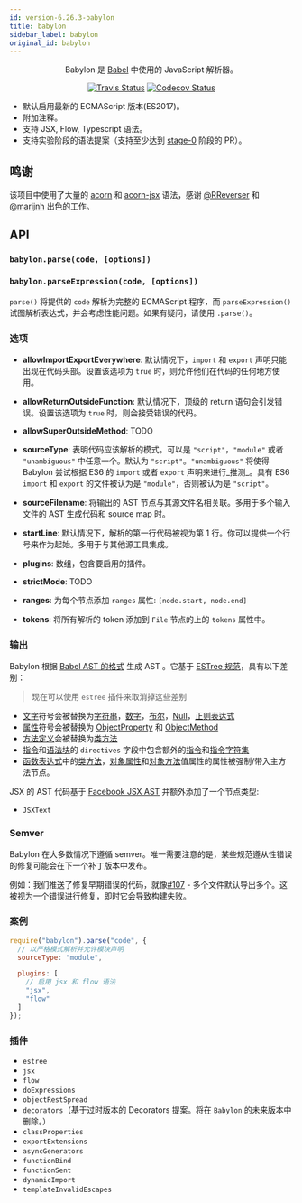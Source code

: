 ```yaml
---
id: version-6.26.3-babylon
title: babylon
sidebar_label: babylon
original_id: babylon
---
```


<p align="center">
  Babylon 是 <a href="https://github.com/babel/babel">Babel</a> 中使用的 JavaScript 解析器。
</p>

<p align="center">
  <a href="https://travis-ci.org/babel/babylon"><img alt="Travis Status" src="https://img.shields.io/travis/babel/babylon/master.svg?style=flat&label=travis"></a>
  <a href="https://codecov.io/gh/babel/babylon"><img alt="Codecov Status" src="https://img.shields.io/codecov/c/github/babel/babylon/master.svg?style=flat"></a>
</p>

- 默认启用最新的 ECMAScript 版本(ES2017)。
- 附加注释。
- 支持 JSX, Flow, Typescript 语法。
- 支持实验阶段的语法提案（支持至少达到 [stage-0](https://github.com/tc39/proposals/blob/master/stage-0-proposals.md) 阶段的 PR）。

## 鸣谢

该项目中使用了大量的 [acorn](https://github.com/marijnh/acorn) 和 [acorn-jsx](https://github.com/RReverser/acorn-jsx) 语法，感谢 [@RReverser](https://github.com/RReverser) 和 [@marijnh](https://github.com/marijnh) 出色的工作。

## API

### `babylon.parse(code, [options])`

### `babylon.parseExpression(code, [options])`

`parse()` 将提供的 `code` 解析为完整的 ECMAScript 程序，而 `parseExpression()` 试图解析表达式，并会考虑性能问题。如果有疑问，请使用 `.parse()`。

### 选项

- **allowImportExportEverywhere**: 默认情况下，`import` 和 `export` 声明只能出现在代码头部。设置该选项为 `true` 时，则允许他们在代码的任何地方使用。

- **allowReturnOutsideFunction**: 默认情况下，顶级的 return 语句会引发错误。设置该选项为 `true` 时，则会接受错误的代码。

- **allowSuperOutsideMethod**: TODO

- **sourceType**: 表明代码应该解析的模式。可以是 `"script"`，`"module"` 或者 `"unambiguous"` 中任意一个。默认为 `"script"`。`"unambiguous"` 将使得 Babylon 尝试根据 ES6 的 `import` 或者 `export` 声明来进行_推测_。具有 ES6 `import` 和 `export` 的文件被认为是 `"module"`，否则被认为是 `"script"`。

- **sourceFilename**: 将输出的 AST 节点与其源文件名相关联。多用于多个输入文件的 AST 生成代码和 source map 时。

- **startLine**: 默认情况下，解析的第一行代码被视为第 1 行。你可以提供一个行号来作为起始。多用于与其他源工具集成。

- **plugins**: 数组，包含要启用的插件。

- **strictMode**: TODO

- **ranges**: 为每个节点添加 `ranges` 属性: `[node.start, node.end]`

- **tokens**: 将所有解析的 token 添加到 `File` 节点的上的 `tokens` 属性中。

### 输出

Babylon 根据 [Babel AST 的格式][Babel AST format] 生成 AST 。它基于 [ESTree 规范][ESTree spec]，具有以下差别：

> 现在可以使用 `estree` 插件来取消掉这些差别

- [文字][Literal]符号会被替换为[字符串][StringLiteral]，[数字][NumericLiteral]，[布尔][BooleanLiteral]，[Null][NullLiteral]，[正则表达式][RegExpLiteral]
- [属性][Property]符号会被替换为 [ObjectProperty][] 和 [ObjectMethod][]
- [方法定义][MethodDefinition]会被替换为[类方法][ClassMethod]
- [指令][Program]和[语法块][BlockStatement]的 `directives` 字段中包含额外的[指令][Directive]和[指令字符集][DirectiveLiteral]
- [函数表达式][FunctionExpression]中的[类方法][ClassMethod]，[对象属性][ObjectProperty]和[对象方法][ObjectMethod]值属性的属性被强制/带入主方法节点。

JSX 的 AST 代码基于 [Facebook JSX AST][] 并额外添加了一个节点类型:

- `JSXText`

[Babel AST format]: https://github.com/babel/babylon/blob/master/ast/spec.md
[ESTree spec]: https://github.com/estree/estree

[Literal]: https://github.com/estree/estree/blob/master/es5.md#literal
[Property]: https://github.com/estree/estree/blob/master/es5.md#property
[MethodDefinition]: https://github.com/estree/estree/blob/master/es2015.md#methoddefinition

[StringLiteral]: https://github.com/babel/babylon/blob/master/ast/spec.md#stringliteral
[NumericLiteral]: https://github.com/babel/babylon/blob/master/ast/spec.md#numericliteral
[BooleanLiteral]: https://github.com/babel/babylon/blob/master/ast/spec.md#booleanliteral
[NullLiteral]: https://github.com/babel/babylon/blob/master/ast/spec.md#nullliteral
[RegExpLiteral]: https://github.com/babel/babylon/blob/master/ast/spec.md#regexpliteral
[ObjectProperty]: https://github.com/babel/babylon/blob/master/ast/spec.md#objectproperty
[ObjectMethod]: https://github.com/babel/babylon/blob/master/ast/spec.md#objectmethod
[ClassMethod]: https://github.com/babel/babylon/blob/master/ast/spec.md#classmethod
[Program]: https://github.com/babel/babylon/blob/master/ast/spec.md#programs
[BlockStatement]: https://github.com/babel/babylon/blob/master/ast/spec.md#blockstatement
[Directive]: https://github.com/babel/babylon/blob/master/ast/spec.md#directive
[DirectiveLiteral]: https://github.com/babel/babylon/blob/master/ast/spec.md#directiveliteral
[FunctionExpression]: https://github.com/babel/babylon/blob/master/ast/spec.md#functionexpression

[Facebook JSX AST]: https://github.com/facebook/jsx/blob/master/AST.md

### Semver

Babylon 在大多数情况下遵循 semver。唯一需要注意的是，某些规范遵从性错误的修复可能会在下一个补丁版本中发布。

例如：我们推送了修复早期错误的代码，就像[#107](https://github.com/babel/babylon/pull/107) - 多个文件默认导出多个。这被视为一个错误进行修复，即时它会导致构建失败。

### 案例

```javascript
require("babylon").parse("code", {
  // 以严格模式解析并允许模块声明
  sourceType: "module",

  plugins: [
    // 启用 jsx 和 flow 语法
    "jsx",
    "flow"
  ]
});
```

### 插件

 - `estree`
 - `jsx`
 - `flow`
 - `doExpressions`
 - `objectRestSpread`
 - `decorators`（基于过时版本的 Decorators 提案。将在 `Babylon` 的未来版本中删除。）
 - `classProperties`
 - `exportExtensions`
 - `asyncGenerators`
 - `functionBind`
 - `functionSent`
 - `dynamicImport`
 - `templateInvalidEscapes`

